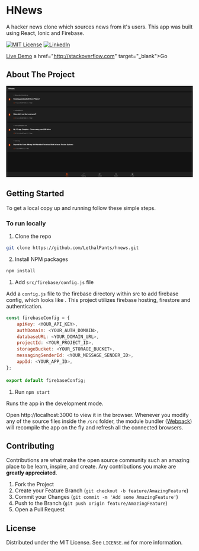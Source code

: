 # HNews

A hacker news clone which sources news from it's users. This app was built using React, Ionic and Firebase.

[![MIT License][license-shield]][license-url] [![LinkedIn][linkedin-shield]][linkedin-url]

<a href = 'https://hnews-2a163.firebaseapp.com/' target="_blank">Live Demo</a>
a href="http://stackoverflow.com" target="_blank">Go</a>
## About The Project

![HNews Screen Shot][product-screenshot]

<!-- GETTING STARTED -->

## Getting Started

To get a local copy up and running follow these simple steps.

### To run locally

1. Clone the repo

```sh
git clone https://github.com/LethalPants/hnews.git
```

2. Install NPM packages

```sh
npm install
```

1. Add `src/firebase/config.js` file

Add a `config.js` file to the firebase directory within src to add firebase config, which looks like .
This project utilizes firebase hosting, firestore and authentication.

```js
const firebaseConfig = {
    apiKey: <YOUR_API_KEY>,
    authDomain: <YOUR_AUTH_DOMAIN>,
    databaseURL: <YOUR_DOMAIN_URL>,
    projectId: <YOUR_PROJECT_ID>,
    storageBucket: <YOUR_STORAGE_BUCKET>,
    messagingSenderId: <YOUR_MESSAGE_SENDER_ID>,
    appId: <YOUR_APP_ID>,
};

export default firebaseConfig;

```

1. Run `npm start`

Runs the app in the development mode.

Open http://localhost:3000 to view it in the browser. Whenever you modify any of the source files inside the `/src` folder,
the module bundler ([Webpack](http://webpack.github.io/)) will recompile the app on the fly and refresh all the connected browsers.

## Contributing

Contributions are what make the open source community such an amazing place to be learn, inspire, and create. Any contributions you make are **greatly appreciated**.

1. Fork the Project
2. Create your Feature Branch (`git checkout -b feature/AmazingFeature`)
3. Commit your Changes (`git commit -m 'Add some AmazingFeature'`)
4. Push to the Branch (`git push origin feature/AmazingFeature`)
5. Open a Pull Request

<!-- LICENSE -->

## License

Distributed under the MIT License. See `LICENSE.md` for more information.

[license-shield]: https://img.shields.io/github/license/othneildrew/Best-README-Template.svg?style=flat-square
[license-url]: https://github.com/LethalPants/hnews/blob/master/LICENSE.md
[linkedin-shield]: https://img.shields.io/badge/-LinkedIn-black.svg?style=flat-square&logo=linkedin&colorB=555
[linkedin-url]: https://www.linkedin.com/in/hatim-murtuza-669072175/
[product-screenshot]: https://github.com/LethalPants/hnews/blob/master/screenshot/hnews.png

